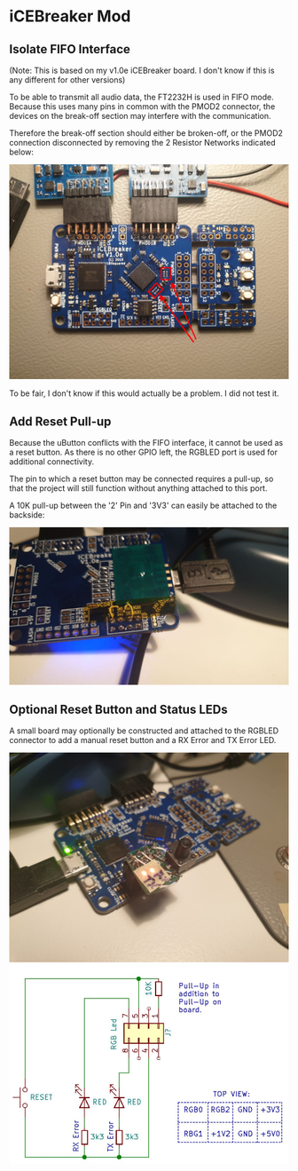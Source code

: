 # iCEBreaker Mod

## Isolate FIFO Interface

(Note: This is based on my v1.0e iCEBreaker board. I don't know if this is any different for other versions)

To be able to transmit all audio data, the FT2232H is used in FIFO mode.
Because this uses many pins in common with the PMOD2 connector, the devices on the break-off
section may interfere with the communication. 

Therefore the break-off section should either be broken-off, or the PMOD2 connection disconnected 
by removing the 2 Resistor Networks indicated below:

![Resistor Networks to be removed](imgs/PMOD2_dc.jpeg)

To be fair, I don't know if this would actually be a problem. I did not test it. 

## Add Reset Pull-up

Because the uButton conflicts with the FIFO interface, it cannot be used as a reset button.
As there is no other GPIO left, the RGBLED port is used for additional connectivity.

The pin to which a reset button may be connected requires a pull-up, so that the project
will still function without anything attached to this port.

A 10K pull-up between the '2' Pin and '3V3' can easily be attached to the backside:


![Additional 10K Pull-Up Resistor](imgs/nreset_pullup.jpeg)

## Optional Reset Button and Status LEDs
A small board may optionally be constructed and attached to the RGBLED connector to 
add a manual reset button and a RX Error and TX Error LED.

![Image](imgs/AdditionalUIImg.jpeg)
![Schematic](imgs/AdditionalUISchematic.jpg)